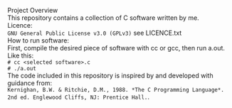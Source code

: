 Project Overview<br/>
    This repository contains a collection of C software written by me.<br/>
Licence:<br/>
    `GNU General Public License v3.0 (GPLv3)` see LICENCE.txt<br/>
How to run software:<br/>
    First, compile the desired piece of software with cc or gcc, then run a.out.<br/>
    Like this:<br/>
        `# cc <selected software>.c`<br/>
        `# ./a.out`<br/>
The code included in this repository is inspired by and developed with guidance from:<br/>
    `Kernighan, B.W. & Ritchie, D.M., 1988. *The C Programming Language*.`<br/>
    `2nd ed. Englewood Cliffs, NJ: Prentice Hall.`.<br/>
